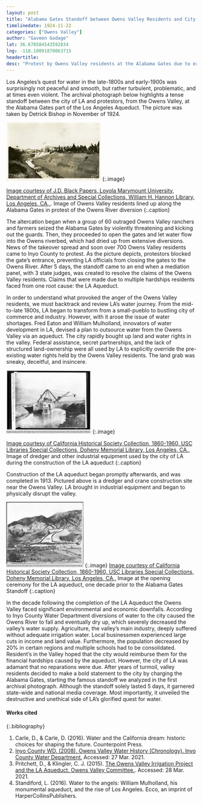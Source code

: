 ```yaml
---
layout: post
title: "Alabama Gates Standoff between Owens Valley Residents and City of LA"
timelinedate: 1924-11-22
categories: ["Owens Valley"]
author: "Gaveen Godage"
lat: 36.678584543592834
lng: -118.10091870063715
headertitle: 
desc: "Protest by Owens Valley residents at the Alabama Gates due to excessive diversions of the Owens River after the completion of the LA aqueduct"
---
```


Los Angeles’s quest for water in the late-1800s and early-1900s was surprisingly not peaceful and smooth, but rather turbulent, problematic, and at times even violent. The archival photograph below highlights a tense standoff between the city of LA and protestors, from the Owens Valley, at the Alabama Gates part of the Los Angeles Aqueduct. The picture was taken by Detrick Bishop in November of 1924.

![Occupation of The Alabama Gates, Los Angeles Aqueduct, Owens Valley, California](images/OccupationofAlabamaGates_GG.jpg)
   {:.image} 
   
[Image courtesy of J.D. Black Papers, Loyola Marymount University, Department of Archives and Special Collections, William H. Hannon Library, Los Angeles, CA.,](https://calisphere.org/item/df8d99b6e90df9a7483eb6d213b22e62). Image of Owens Valley residents lined up along the Alabama Gates in protest of the Owens River diversion
   {:.caption} 

The altercation began when a group of 60 outraged Owens Valley ranchers and farmers seized the Alabama Gates by violently threatening and kicking out the guards. Then, they proceeded to open the gates and let water flow into the Owens riverbed, which had dried up from extensive diversions. News of the takeover spread and soon over 700 Owens Valley residents came to Inyo County to protest. As the picture depicts, protestors blocked the gate’s entrance, preventing LA officials from closing the gates to the Owens River. After 5 days, the standoff came to an end when a mediation panel, with 3 state judges, was created to resolve the claims of the Owens Valley residents. Claims that were made due to multiple hardships residents faced from one root cause: the LA Aqueduct.

In order to understand what provoked the anger of the Owens Valley residents, we must backtrack and review LA’s water journey. From the mid-to-late 1800s, LA began to transform from a small-pueblo to bustling city of commerce and industry. However, with it arose the issue of water shortages. Fred Eaton and William Mulholland, innovators of water development in LA, devised a plan to outsource water from the Owens Valley via an aqueduct. The city rapidly bought up land and water rights in the valley. Federal assistance, secret partnerships, and the lack of structured land-ownership were all used by LA to explicitly override the pre-existing water rights held by the Owens Valley residents. The land grab was sneaky, deceitful, and insincere.

![Dredger at work in first twenty miles of aqueduct, Owens Valley, Los Angeles Aqueduct construction](images/DredgeratWorkinOwensValley_GG.jpg)
   {:.image} 
   
[Image courtesy of California Historical Society Collection, 1860-1960, USC Libraries Special Collections, Doheny Memorial Library, Los Angeles, CA.,](https://calisphere.org/item/647b7f7a736a2f7438dfb079f5dbdd9d/) Image of dredger and other industrial equipment used by the city of LA during the construction of the LA aqueduct 
   {:.caption} 

Construction of the LA aqueduct began promptly afterwards, and was completed in 1913. Pictured above is a dredger and crane construction site near the Owens Valley. LA brought in industrial equipment and began to physically disrupt the valley.

![Opening of Los Angeles Aqueduct at Newhall spillway, November 5, 1913](images/OpeningofLAAqueduct_GG.jpg)
   {:.image}
[Image courtesy of California Historical Society Collection, 1860-1960, USC Libraries Special Collections, Doheny Memorial Library, Los Angeles, CA.,](https://calisphere.org/item/a41557412e239e69bd9c534af28e98b1/) Image at the opening ceremony for the LA aqueduct, one decade prior to the Alabama Gates Standoff
   {:.caption} 

In the decade following the completion of the LA Aqueduct the Owens Valley faced significant environmental and economic downfalls. According to Inyo County Water Department diversions of water to the city caused the Owens River to fall and eventually dry up, which severely decreased the valley’s water supply. Agriculture, the valley’s main industry, deeply suffered without adequate irrigation water. Local businessmen experienced large cuts in income and land value. Furthermore, the population decreased by 20% in certain regions and multiple schools had to be consolidated. Resident’s in the Valley hoped that the city would reimburse them for the financial hardships caused by the aqueduct. However, the city of LA was adamant that no reparations were due. After years of turmoil, valley residents decided to make a bold statement to the city by charging the Alabama Gates, starting the famous standoff we analyzed in the first archival photograph. Although the standoff solely lasted 5 days, it garnered state-wide and national media coverage. Most importantly, it unveiled the destructive and unethical side of LA’s glorified quest for water.


#### Works cited

{:.bibliography} 
1. Carle, D., & Carle, D. (2016). Water and the California dream: historic choices for shaping the future. Counterpoint Press. 
2. [Inyo County WD. (2008). Owens Valley Water History (Chronology). Inyo County Water Department.](https://www.inyowater.org/documents/reports/owens-valley-water-history-chronology/) Accessed: 27 Mar. 2021.
3. Pritchett, D., & Klingler, C. J. (2015). [The Owens Valley Irrigation Project and the LA Aqueduct. Owens Valley Committee.](https://owensvalley.org/2-1-ov-water-history-ltwa/). Accessed: 28 Mar. 2021.
4. Standiford, L. (2016). Water to the angels: William Mulholland, his monumental aqueduct, and the rise of Los Angeles. Ecco, an imprint of HarperCollinsPublishers.


